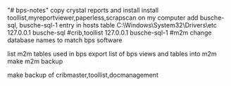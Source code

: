 "# bps-notes" 
copy crystal reports and install
install toollist,myreportviewer,paperless,scrapscan on my computer
add busche-sql, busche-sql-1 entry in hosts table C:\Windows\System32\Drivers\etc
127.0.0.1	busche-sql		#crib,toollist
127.0.0.1	busche-sql-1	#m2m
change database names to match bps software

list m2m tables used in bps
export list of bps views and tables into m2m
make m2m backup 

make backup of cribmaster,toollist,docmanagement